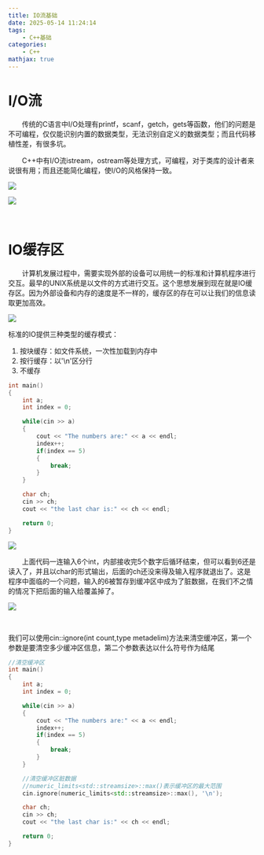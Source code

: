 ```yaml
---
title: IO流基础
date: 2025-05-14 11:24:14
tags:
    - C++基础
categories:
    - C++
mathjax: true
---
```


# I/O流

&emsp;&emsp;传统的C语言中I/O处理有printf，scanf，getch，gets等函数，他们的问题是不可编程，仅仅能识别内置的数据类型，无法识别自定义的数据类型；而且代码移植性差，有很多坑。

&emsp;&emsp;C++中有I/O流istream，ostream等处理方式，可编程，对于类库的设计者来说很有用；而且还能简化编程，使I/O的风格保持一致。

![](https://my-hexo-blog-1308129409.cos.ap-beijing.myqcloud.com/C%2B%2B/IO%E6%B5%811.png)

![](https://my-hexo-blog-1308129409.cos.ap-beijing.myqcloud.com/C%2B%2B/IO%E6%B5%812.png)

&emsp;

# IO缓存区

&emsp;&emsp;计算机发展过程中，需要实现外部的设备可以用统一的标准和计算机程序进行交互。最早的UNIX系统是以文件的方式进行交互。这个思想发展到现在就是IO缓存区。因为外部设备和内存的速度是不一样的，缓存区的存在可以让我们的信息读取更加高效。

![](https://my-hexo-blog-1308129409.cos.ap-beijing.myqcloud.com/C%2B%2B/IO%E6%B5%813.png)

标准的IO提供三种类型的缓存模式：

1. 按块缓存：如文件系统，一次性加载到内存中
2. 按行缓存：以'\n'区分行
3. 不缓存

```cpp
int main()
{
    int a;
    int index = 0;

    while(cin >> a)
    {
        cout << "The numbers are:" << a << endl;
        index++;
        if(index == 5)
        {
            break;
        }
    }

    char ch;
    cin >> ch;
    cout << "the last char is:" << ch << endl;

    return 0;
}
```

![](https://my-hexo-blog-1308129409.cos.ap-beijing.myqcloud.com/C%2B%2B/IO%E6%B5%814.png)

&emsp;&emsp;上面代码一连输入6个int，内部接收完5个数字后循环结束，但可以看到6还是读入了，并且以char的形式输出，后面的ch还没来得及输入程序就退出了。这是程序中面临的一个问题，输入的6被暂存到缓冲区中成为了脏数据，在我们不之情的情况下把后面的输入给覆盖掉了。

![](https://my-hexo-blog-1308129409.cos.ap-beijing.myqcloud.com/C%2B%2B/IO%E6%B5%815.png)

&emsp;

我们可以使用cin::ignore(int count,type metadelim)方法来清空缓冲区，第一个参数是要清空多少缓冲区信息，第二个参数表达以什么符号作为结尾

```cpp
//清空缓冲区
int main()
{
    int a;
    int index = 0;

    while(cin >> a)
    {
        cout << "The numbers are:" << a << endl;
        index++;
        if(index == 5)
        {
            break;
        }
    }

    //清空缓冲区脏数据
    //numeric_limits<std::streamsize>::max()表示缓冲区的最大范围
    cin.ignore(numeric_limits<std::streamsize>::max(), '\n'); 

    char ch;
    cin >> ch;
    cout << "the last char is:" << ch << endl;

    return 0;
}
```